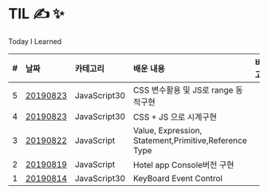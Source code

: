 # TIL &#9997; &#10024;

Today I Learned

| #   | 날짜                                     | 카테고리     | 배운 내용                                             | 비고 |
| :-- | :--------------------------------------- | :----------- | :---------------------------------------------------- | :--- |
| 5   | [20190823](JavaScript30/03/summary03.md) | JavaScript30 | CSS 변수활용 및 JS로 range 동적구현                   |
| 4   | [20190823](JavaScript30/02/summary02.md) | JavaScript30 | CSS + JS 으로 시계구현                                |      |
| 3   | [20190822](JavaScript/Grammer.md)        | JavaScript   | Value, Expression, Statement,Primitive,Reference Type |      |
| 2   | [20190819](JavaScript/hotel-app.js)      | JavaScript   | Hotel app Console버전 구현                            |      |
| 1   | [20190814](JavaScript30/01/summary01.md) | JavaScript30 | KeyBoard Event Control                                |      |
